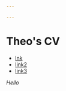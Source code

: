 ```yaml
---

---
```


# Theo's CV


  * [lnk](docs\3a.pdf)
  * [link2](docs\3a.htm)
  * [link3](docs\3a.mht)

<address>Hello</address>









